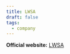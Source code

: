 ```yaml
---
title: LWSA
draft: false
tags:
  - company
---
```

**Official website:** [LWSA](https://lwsa.tech/)
